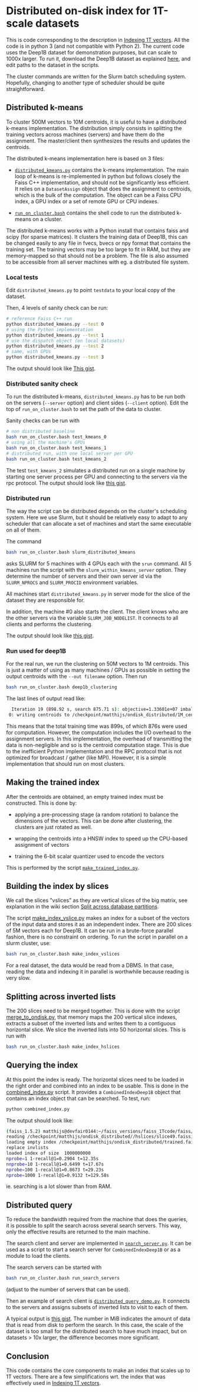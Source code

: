# Distributed on-disk index for 1T-scale datasets

This is code corresponding to the description in [Indexing 1T vectors](https://github.com/facebookresearch/faiss/wiki/Indexing-1T-vectors).
All the code is in python 3 (and not compatible with Python 2).
The current code uses the Deep1B dataset for demonstration purposes, but can scale to 1000x larger.
To run it, download the Deep1B dataset as explained [here](../#getting-deep1b), and edit paths to the dataset in the scripts.

The cluster commands are written for the Slurm batch scheduling system.
Hopefully, changing to another type of scheduler should be quite straightforward.

## Distributed k-means

To cluster 500M vectors to 10M centroids, it is useful to have a distributed k-means implementation.
The distribution simply consists in splitting the training vectors across machines (servers) and have them do the assignment.
The master/client then synthesizes the results and updates the centroids.

The distributed k-means implementation here is based on 3 files:

- [`distributed_kmeans.py`](distributed_kmeans.py) contains the k-means implementation.
The main loop of k-means is re-implemented in python but follows closely the Faiss C++ implementation, and should not be significantly less efficient.
It relies on a `DatasetAssign` object that does the assignment to centroids, which is the bulk of the computation.
The object can be a Faiss CPU index, a GPU index or a set of remote GPU or CPU indexes.

- [`run_on_cluster.bash`](run_on_cluster.bash) contains the shell code to run the distributed k-means on a cluster.

The distributed k-means works with a Python install that contains faiss and scipy (for sparse matrices).
It clusters the training data of Deep1B, this can be changed easily to any file in fvecs, bvecs or npy format that contains the training set.
The training vectors may be too large to fit in RAM, but they are memory-mapped so that should not be a problem.
The file is also assumed to be accessible from all server machines with eg. a distributed file system.

### Local tests

Edit `distributed_kmeans.py` to point `testdata` to your local copy of the dataset.

Then, 4 levels of sanity check can be run:
```bash
# reference Faiss C++ run
python distributed_kmeans.py --test 0
# using the Python implementation
python distributed_kmeans.py --test 1
# use the dispatch object (on local datasets)
python distributed_kmeans.py --test 2
# same, with GPUs
python distributed_kmeans.py --test 3
```
The output should look like [This gist](https://gist.github.com/mdouze/ffa01fe666a9325761266fe55ead72ad).

### Distributed sanity check

To run the distributed k-means, `distributed_kmeans.py` has to be run both on the servers (`--server` option) and client sides (`--client` option).
Edit the top of `run_on_cluster.bash` to set the path of the data to cluster.

Sanity checks can be run with
```bash
# non distributed baseline
bash run_on_cluster.bash test_kmeans_0
# using all the machine's GPUs
bash run_on_cluster.bash test_kmeans_1
# distributed run, with one local server per GPU
bash run_on_cluster.bash test_kmeans_2
```
The test `test_kmeans_2` simulates a distributed run on a single machine by starting one server process per GPU and connecting to the servers via the rpc protocol.
The output should look like [this gist](https://gist.github.com/mdouze/5b2dc69b74579ecff04e1686a277d32e).



### Distributed run

The way the script can be distributed depends on the cluster's scheduling system.
Here we use Slurm, but it should be relatively easy to adapt to any scheduler that can allocate a set of machines and start the same executable on all of them.

The command
```bash
bash run_on_cluster.bash slurm_distributed_kmeans
```
asks SLURM for 5 machines with 4 GPUs each with the `srun` command.
All 5 machines run the script with the `slurm_within_kmeans_server` option.
They determine the number of servers and their own server id via the `SLURM_NPROCS` and `SLURM_PROCID` environment variables.

All machines start `distributed_kmeans.py` in server mode for the slice of the dataset they are responsible for.

In addition, the machine #0 also starts the client.
The client knows who are the other servers via the variable `SLURM_JOB_NODELIST`.
It connects to all clients and performs the clustering.

The output should look like [this gist](https://gist.github.com/mdouze/8d25e89fb4af5093057cae0f917da6cd).

### Run used for deep1B

For the real run, we run the clustering on 50M vectors to 1M centroids.
This is just a matter of using as many machines / GPUs as possible in setting the output centroids with the `--out filename` option.
Then run
```bash
bash run_on_cluster.bash deep1b_clustering
```

The last lines of output read like:
```bash
  Iteration 19 (898.92 s, search 875.71 s): objective=1.33601e+07 imbalance=1.303 nsplit=0
 0: writing centroids to /checkpoint/matthijs/ondisk_distributed/1M_centroids.npy
```

This means that the total training time was 899s, of which 876s were used for computation.
However, the computation includes the I/O overhead to the assignment servers.
In this implementation, the overhead of transmitting the data is non-negligible and so is the centroid computation stage.
This is due to the inefficient Python implementation and the RPC protocol that is not optimized for broadcast / gather (like MPI).
However, it is a simple implementation that should run on most clusters.

## Making the trained index

After the centroids are obtained, an empty trained index must be constructed.
This is done by:

- applying a pre-processing stage (a random rotation) to balance the dimensions of the vectors. This can be done after clustering, the clusters are just rotated as well.

- wrapping the centroids into a HNSW index to speed up the CPU-based assignment of vectors

- training the 6-bit scalar quantizer used to encode the vectors

This is performed by the script [`make_trained_index.py`](make_trained_index.py).

## Building the index by slices

We call the slices "vslices" as they are vertical slices of the big matrix, see explanation in the wiki section [Split across database partitions](https://github.com/facebookresearch/faiss/wiki/Indexing-1T-vectors#split-across-database-partitions).

The script [make_index_vslice.py](make_index_vslice.py) makes an index for a subset of the vectors of the input data and stores it as an independent index.
There are 200 slices of 5M vectors each for Deep1B.
It can be run in a brute-force parallel fashion, there is no constraint on ordering.
To run the script in parallel on a slurm cluster, use:
```bash
bash run_on_cluster.bash make_index_vslices
```
For a real dataset, the data would be read from a DBMS.
In that case, reading the data and indexing it in parallel is worthwhile because reading is very slow.

## Splitting across inverted lists

The 200 slices need to be merged together.
This is done with the script [merge_to_ondisk.py](merge_to_ondisk.py), that memory maps the 200 vertical slice indexes, extracts a subset of the inverted lists and writes them to a contiguous horizontal slice.
We slice the inverted lists into 50 horizontal slices.
This is run with
```bash
bash run_on_cluster.bash make_index_hslices
```

## Querying the index

At this point the index is ready.
The horizontal slices need to be loaded in the right order and combined into an index to be usable.
This is done in the [combined_index.py](combined_index.py) script.
It provides a `CombinedIndexDeep1B` object that contains an index object that can be searched.
To test, run:
```bash
python combined_index.py
```
The output should look like:
```bash
(faiss_1.5.2) matthijs@devfair0144:~/faiss_versions/faiss_1Tcode/faiss/benchs/distributed_ondisk$ python combined_index.py
reading /checkpoint/matthijs/ondisk_distributed//hslices/slice49.faissindex
loading empty index /checkpoint/matthijs/ondisk_distributed/trained.faissindex
replace invlists
loaded index of size  1000000000
nprobe=1 1-recall@1=0.2904 t=12.35s
nnprobe=10 1-recall@1=0.6499 t=17.67s
nprobe=100 1-recall@1=0.8673 t=29.23s
nprobe=1000 1-recall@1=0.9132 t=129.58s
```
ie. searching is a lot slower than from RAM.

## Distributed query

To reduce the bandwidth required from the machine that does the queries, it is possible to split the search across several search servers.
This way, only the effective results are returned to the main machine.

The search client and server are implemented in [`search_server.py`](search_server.py).
It can be used as a script to start a search server for `CombinedIndexDeep1B` or as a module to load the clients.

The search servers can be started with
```bash
bash run_on_cluster.bash run_search_servers
```
(adjust to the number of servers that can be used).

Then an example of search client is [`distributed_query_demo.py`](distributed_query_demo.py).
It connects to the servers and assigns subsets of inverted lists to visit to each of them.

A typical output is [this gist](https://gist.github.com/mdouze/1585b9854a9a2437d71f2b2c3c05c7c5).
The number in MiB indicates the amount of data that is read from disk to perform the search.
In this case, the scale of the dataset is too small for the distributed search to have much impact, but on datasets > 10x larger, the difference becomes more significant.

## Conclusion

This code contains the core components to make an index that scales up to 1T vectors.
There are a few simplifications wrt. the index that was effectively used in [Indexing 1T vectors](https://github.com/facebookresearch/faiss/wiki/Indexing-1T-vectors).
